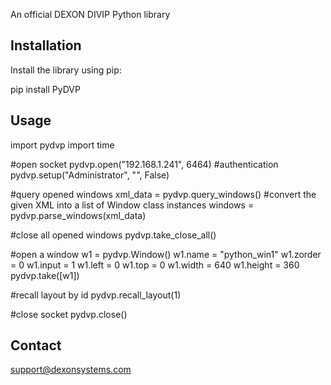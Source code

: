 An official DEXON DIVIP Python library

## Installation

Install the library using pip:

pip install PyDVP 

## Usage

import pydvp
import time

#open socket
pydvp.open("192.168.1.241", 6464)
#authentication
pydvp.setup("Administrator", "", False)

#query opened windows
xml_data = pydvp.query_windows()
#convert the given XML into a list of Window class instances 
windows = pydvp.parse_windows(xml_data)

#close all opened windows
pydvp.take_close_all()

#open a window
w1 = pydvp.Window()
w1.name = "python_win1"
w1.zorder = 0
w1.input = 1
w1.left = 0
w1.top = 0
w1.width = 640
w1.height = 360
pydvp.take([w1])

#recall layout by id
pydvp.recall_layout(1)

#close socket
pydvp.close()

## Contact

support@dexonsystems.com